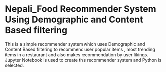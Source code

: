# Nepali_Food Recommender System Using Demographic and Content Based filtering
This is a simple recommender system which uses Demographic and Content Based filtering to recommend user popular items , most trending  items in a restaurant and also makes recommendation by user likings. Jupyter Notebook is used to create this recommender system and Python is selected.
